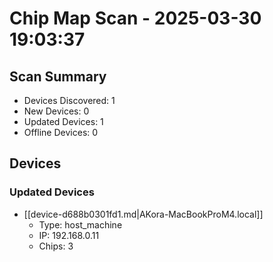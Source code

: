 # Chip Map Scan - 2025-03-30 19:03:37

## Scan Summary

* Devices Discovered: 1
* New Devices: 0
* Updated Devices: 1
* Offline Devices: 0

## Devices

### Updated Devices

* [[device-d688b0301fd1.md|AKora-MacBookProM4.local]]
  * Type: host_machine
  * IP: 192.168.0.11
  * Chips: 3
